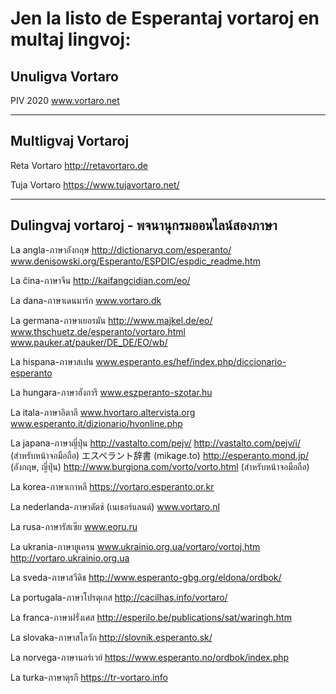 <link rel="stylesheet" href="stilo.css">

# Jen la listo de Esperantaj vortaroj en multaj lingvoj:

## Unuligva Vortaro
PIV 2020 www.vortaro.net

***

## Multligvaj Vortaroj
Reta Vortaro http://retavortaro.de

Tuja Vortaro https://www.tujavortaro.net/

***

## Dulingvaj vortaroj - พจนานุกรมออนไลน์สองภาษา

La angla-ภาษาอังกฤษ
http://dictionaryq.com/esperanto/
www.denisowski.org/Esperanto/ESPDIC/espdic_readme.htm

La ĉina-ภาษาจีน
http://kaifangcidian.com/eo/

La dana-ภาษาเดนมาร์ก
www.vortaro.dk

La germana-ภาษาเยอรมัน
http://www.majkel.de/eo/
www.thschuetz.de/esperanto/vortaro.html
www.pauker.at/pauker/DE_DE/EO/wb/

La hispana-ภาษาสเปน
www.esperanto.es/hef/index.php/diccionario-esperanto

La hungara-ภาษาฮังการี
www.eszperanto-szotar.hu

La itala-ภาษาอิตาลี
www.hvortaro.altervista.org
www.esperanto.it/dizionario/hvonline.php

La japana-ภาษาญี่ปุ่น
http://vastalto.com/pejv/
http://vastalto.com/pejv/i/  (สำหรับหน้าจอมือถือ)
エスペラント辞書 (mikage.to)
http://esperanto.mond.jp/ (อังกฤษ, ญี่ปุ่น)
http://www.burgiona.com/vorto/vorto.html (สำหรับหน้าจอมือถือ)

La korea-ภาษาเกาหลี https://vortaro.esperanto.or.kr

La nederlanda-ภาษาดัตช์ (เนเธอร์แลนด์)
www.vortaro.nl

La rusa-ภาษารัสเซีย
www.eoru.ru

La ukrania-ภาษายูเครน
www.ukrainio.org.ua/vortaro/vortoj.htm
http://vortaro.ukrainio.org.ua

La sveda-ภาษาสวีดิช
http://www.esperanto-gbg.org/eldona/ordbok/

La portugala-ภาษาโปรตุเกส
http://cacilhas.info/vortaro/

La franca-ภาษาฝรั่งเศส
http://esperilo.be/publications/sat/waringh.htm

La slovaka-ภาษาสโลวัก
http://slovnik.esperanto.sk/

La norvega-ภาษานอร์เวย์
https://www.esperanto.no/ordbok/index.php

La turka-ภาษาตุรกี
https://tr-vortaro.info
